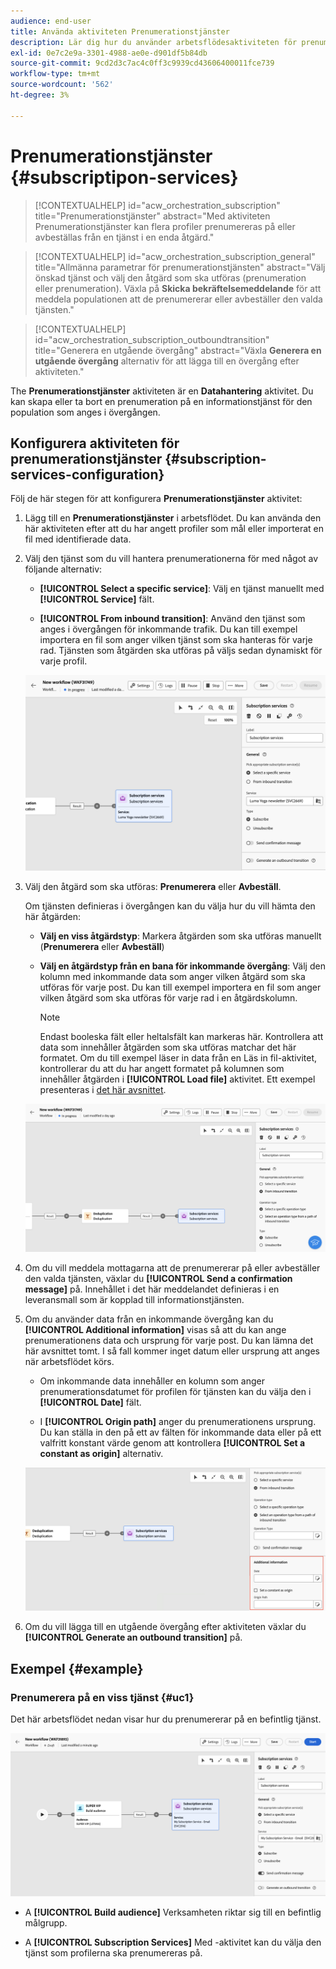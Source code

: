 ```yaml
---
audience: end-user
title: Använda aktiviteten Prenumerationstjänster
description: Lär dig hur du använder arbetsflödesaktiviteten för prenumerationstjänster
exl-id: 0e7c2e9a-3301-4988-ae0e-d901df5b84db
source-git-commit: 9cd2d3c7ac4c0ff3c9939cd43606400011fce739
workflow-type: tm+mt
source-wordcount: '562'
ht-degree: 3%

---
```


# Prenumerationstjänster {#subscriptipon-services}

>[!CONTEXTUALHELP]
>id="acw_orchestration_subscription"
>title="Prenumerationstjänster"
>abstract="Med aktiviteten Prenumerationstjänster kan flera profiler prenumereras på eller avbeställas från en tjänst i en enda åtgärd."

>[!CONTEXTUALHELP]
>id="acw_orchestration_subscription_general"
>title="Allmänna parametrar för prenumerationstjänsten"
>abstract="Välj önskad tjänst och välj den åtgärd som ska utföras (prenumeration eller prenumeration). Växla på **Skicka bekräftelsemeddelande** för att meddela populationen att de prenumererar eller avbeställer den valda tjänsten."

>[!CONTEXTUALHELP]
>id="acw_orchestration_subscription_outboundtransition"
>title="Generera en utgående övergång"
>abstract="Växla **Generera en utgående övergång** alternativ för att lägga till en övergång efter aktiviteten."

The **Prenumerationstjänster** aktiviteten är en **Datahantering** aktivitet. Du kan skapa eller ta bort en prenumeration på en informationstjänst för den population som anges i övergången.

## Konfigurera aktiviteten för prenumerationstjänster {#subscription-services-configuration}

Följ de här stegen för att konfigurera **Prenumerationstjänster** aktivitet:

1. Lägg till en **Prenumerationstjänster** i arbetsflödet. Du kan använda den här aktiviteten efter att du har angett profiler som mål eller importerat en fil med identifierade data.

1. Välj den tjänst som du vill hantera prenumerationerna för med något av följande alternativ:

   * **[!UICONTROL Select a specific service]**: Välj en tjänst manuellt med **[!UICONTROL Service]** fält.

   * **[!UICONTROL From inbound transition]**: Använd den tjänst som anges i övergången för inkommande trafik. Du kan till exempel importera en fil som anger vilken tjänst som ska hanteras för varje rad. Tjänsten som åtgärden ska utföras på väljs sedan dynamiskt för varje profil.

   ![](../assets/workflow-subscription-service.png)

1. Välj den åtgärd som ska utföras: **Prenumerera** eller **Avbeställ**.

   Om tjänsten definieras i övergången kan du välja hur du vill hämta den här åtgärden:

   * **Välj en viss åtgärdstyp**: Markera åtgärden som ska utföras manuellt (**Prenumerera** eller **Avbeställ**)

   * **Välj en åtgärdstyp från en bana för inkommande övergång**: Välj den kolumn med inkommande data som anger vilken åtgärd som ska utföras för varje post. Du kan till exempel importera en fil som anger vilken åtgärd som ska utföras för varje rad i en åtgärdskolumn.

     >[!NOTE]
     >
     >Endast booleska fält eller heltalsfält kan markeras här. Kontrollera att data som innehåller åtgärden som ska utföras matchar det här formatet. Om du till exempel läser in data från en Läs in fil-aktivitet, kontrollerar du att du har angett formatet på kolumnen som innehåller åtgärden i **[!UICONTROL Load file]** aktivitet. Ett exempel presenteras i [det här avsnittet](#uc2).

   ![](../assets/workflow-subscription-service-inbound.png)

1. Om du vill meddela mottagarna att de prenumererar på eller avbeställer den valda tjänsten, växlar du **[!UICONTROL Send a confirmation message]** på. Innehållet i det här meddelandet definieras i en leveransmall som är kopplad till informationstjänsten.

1. Om du använder data från en inkommande övergång kan du **[!UICONTROL Additional information]** visas så att du kan ange prenumerationens data och ursprung för varje post. Du kan lämna det här avsnittet tomt. I så fall kommer inget datum eller ursprung att anges när arbetsflödet körs.

   * Om inkommande data innehåller en kolumn som anger prenumerationsdatumet för profilen för tjänsten kan du välja den i **[!UICONTROL Date]** fält.

   * I **[!UICONTROL Origin path]** anger du prenumerationens ursprung. Du kan ställa in den på ett av fälten för inkommande data eller på ett valfritt konstant värde genom att kontrollera **[!UICONTROL Set a constant as origin]** alternativ.

   ![](../assets/workflow-subscription-service-additional.png)

1. Om du vill lägga till en utgående övergång efter aktiviteten växlar du **[!UICONTROL Generate an outbound transition]** på.

## Exempel {#example}

### Prenumerera på en viss tjänst {#uc1}

Det här arbetsflödet nedan visar hur du prenumererar på en befintlig tjänst.

![](../assets/workflow-subscription-service-uc1.png)

* A **[!UICONTROL Build audience]** Verksamheten riktar sig till en befintlig målgrupp.

* A **[!UICONTROL Subscription Services]** Med -aktivitet kan du välja den tjänst som profilerna ska prenumereras på.

<!--
### Updating multiple subscription statuses from a file {#uc2}

The workflow below shows how to import a file containing profiles and update their subscription to several services specified in the file.

![](../assets/workflow-subscription-service-uc2.png)

* A **[!UICONTROL Load file]** activity loads a CSV file containing the data and defines the structure of the imported columns. The "service" and "operation" columns specify the service to update and the operation to perform (subscription or unsubscription).

  ```
  Lastname,firstname,city,birthdate,email,service,operation
  Smith,Hayden,Paris,23/05/1985,hayden.smith@example.com,yoga,sub
  Mars,Daniel,London,17/11/1999,danny.mars@example.com,running,sub
  Smith,Clara,Roma,08/02/1979,clara.smith@example.com,running,unsub
  Durance,Allison,San Francisco,15/12/2000,allison.durance@example.com,yoga,sub
  Durance,Alison,San Francisco,15/12/2000,allison.durance@example.com,running,unsub
  ```

  As you may have noticed, the operation is specified in the file as "sub" or "unsub". The system expects a **Boolean** or **Integer** value to recognize the operation to perform: "0" to unsubscribe and "1" to subscribe. To match this requirement, a remapping of values must be performed in the detail of the "operation" column in the sample file configuration screen.

  ![](../assets/workflow-subscription-service-uc2-mapping.png)

  If your file already uses "0" and "1" to identify the operation, you don't need to remap those values. Only make sure that the column is processed as a **Boolean** or **Integer** in the sample file columns.

* A **[!UICONTROL Reconciliation]** activity identifies the data from the file as belonging to the profile dimension of the Adobe Campaign database. The **email** field of the file is matched to the **email** field of the profile resource.

  ![](../assets/workflow-subscription-service-uc2-enrichment.png)

* An **[!UICONTROL Enrichment]** activity creates a link to the "Services (nms)" table and creates a simple join between the "service" column of the uploaded file, and the services "internal name" field in the database.

    ![](../assets/workflow-subscription-service-uc2-enrichment.png)

* A **[!UICONTROL Deduplication]** based on the **email** field identifies duplicates. It is important to eliminate duplicates since the subscription to a service will fail for all data in case of duplicates.

  ![](../assets/workflow-subscription-service-uc2-dedup.png)
  
* A **[!UICONTROL Subscription Services]** identifies the services to update as coming from the transition, through the link created in the **[!UICONTROL Reconciliation]** activity.

  The **[!UICONTROL Operation type]** is identified as coming from the **operation** field of the file. Only Boolean or Integer fields can be selected here. If the column of your file that contains the operation to perform does not appear in the list, make sure that you have correctly set your column format in the **[!UICONTROL Load file]** activity, as explained earlier in this example.

  ![](../assets/workflow-subscription-service-uc2-subscription.png)-->
